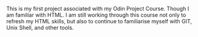 This is my first project associated with my Odin Project Course. Though I am familiar with HTML. I am still working through this course not only to refresh my HTML skills, but also to continue to familiarise myself with GIT, Unix Shell, and other tools.
